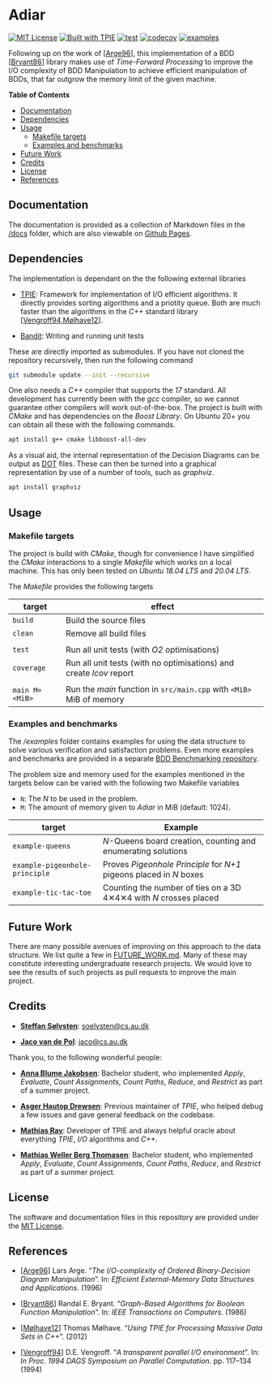 # Adiar
[![MIT License](https://img.shields.io/badge/license-MIT%20License-blue.svg)](LICENSE.md)
[![Built with TPIE](https://img.shields.io/badge/built%20with-TPIE-blue)](https://users-cs.au.dk/~rav/tpie/)
[![test](https://github.com/SSoelvsten/adiar/workflows/test/badge.svg?branch=master)](/actions?query=workflow%3Atest)
[![codecov](https://codecov.io/gh/SSoelvsten/adiar/branch/master/graph/badge.svg?token=106RCIR4DJ)](https://codecov.io/gh/SSoelvsten/adiar)
[![examples](https://github.com/SSoelvsten/adiar/workflows/examples/badge.svg?branch=master)](/actions?query=workflow%3Aexamples)

Following up on the work of [[Arge96](#references)], this implementation of a
BDD [[Bryant86](#references)] library makes use of _Time-Forward Processing_ to
improve the I/O complexity of BDD Manipulation to achieve efficient manipulation
of BDDs, that far outgrow the memory limit of the given machine.

**Table of Contents**

- [Documentation](#documentation)
- [Dependencies](#dependencies)
- [Usage](#usage)
    - [Makefile targets](#makefile-targets)
    - [Examples and benchmarks](#examples-and-benchmarks)
- [Future Work](#future-work)
- [Credits](#credits)
- [License](#license)
- [References](#references)


## Documentation
The documentation is provided as a collection of Markdown files in the
[/docs](https://github.com/SSoelvsten/adiar/tree/master/docs) folder, which are also
viewable on [Github Pages](https://ssoelvsten.github.io/adiar/).


## Dependencies
The implementation is dependant on the the following external libraries

- [TPIE](https://github.com/thomasmoelhave/tpie):
  Framework for implementation of I/O efficient algorithms. It directly provides
  sorting algorithms and a priotity queue. Both are much faster than the
  algorithms in the _C++_ standard library
  [[Vengroff94,Mølhave12](#references)].

- [Bandit](https://github.com/banditcpp/bandit):
  Writing and running unit tests

These are directly  imported as submodules. If you have not cloned the
repository recursively, then run the following command

```bash
git submodule update --init --recursive
```

One also needs a _C++_ compiler that supports the _17_ standard. All development
has currently been with the _gcc_ compiler, so we cannot guarantee other
compilers will work out-of-the-box. The project is built with _CMake_ and has
dependencies on the _Boost Library_. On Ubuntu 20+ you can obtain all these with
the following commands.

```bash
apt install g++ cmake libboost-all-dev
```

As a visual aid, the internal representation of the Decision Diagrams can be
output as [DOT](https://en.wikipedia.org/wiki/DOT_(graph_description_language))
files. These can then be turned into a graphical representation by use of a
number of tools, such as _graphviz_.

```bash
apt install graphviz
```


## Usage

### Makefile targets

The project is build with _CMake_, though for convenience I have simplified the
_CMake_ interactions to a single _Makefile_ which works on a local machine. This
has only been tested on _Ubuntu 18.04 LTS_ and _20.04 LTS_.

The _Makefile_ provides the following targets

| target          | effect                                                               |
|-----------------|----------------------------------------------------------------------|
| `build`         | Build the source files                                               |
| `clean`         | Remove all build files                                               |
|                 |                                                                      |
| `test`          | Run all unit tests (with _O2_ optimisations)                         |
| `coverage`      | Run all unit tests (with no optimisations) and create _lcov_ report  |
|                 |                                                                      |
| `main M=<MiB>`  | Run the _main_ function in `src/main.cpp` with `<MiB>` MiB of memory |

### Examples and benchmarks
The _/examples_ folder contains examples for using the data structure to solve
various verification and satisfaction problems. Even more examples and
benchmarks are provided in a separate
[BDD Benchmarking repository](https://github.com/SSoelvsten/bdd-benchmark).

The problem size and memory used for the examples mentioned in the targets below
can be varied with the following two Makefile variables

- `N`: The _N_ to be used in the problem.
- `M`: The amount of memory given to _Adiar_ in MiB (default: 1024).

| target                         | Example                                                             |
|--------------------------------|---------------------------------------------------------------------|
| `example-queens`               | _N_-Queens board creation, counting and enumerating solutions       |
| `example-pigeonhole-principle` | Proves _Pigeonhole Principle_ for _N+1_ pigeons placed in _N_ boxes |
| `example-tic-tac-toe`          | Counting the number of ties on a 3D 4✕4✕4 with _N_ crosses placed  |

## Future Work
There are many possible avenues of improving on this approach to the data
structure. We list quite a few in [FUTURE_WORK.md](/FUTURE_WORK.md). Many of
these may constitute interesting undergraduate research projects. We would love
to see the results of such projects as pull requests to improve the main
project.


## Credits

- **[Steffan Sølvsten](https://github.com/SSoelvsten)**:
  [soelvsten@cs.au.dk](mailto:soelvsten@cs.au.dk)

- **[Jaco van de Pol](https://github.com/jacopol)**:
  [jaco@cs.au.dk](mailto:jaco@cs.au.dk)

Thank you, to the following wonderful people:

- **[Anna Blume Jakobsen](https://github.com/bluekeladry)**: Bachelor student,
  who implemented _Apply_, _Evaluate_, _Count Assignments_, _Count Paths_,
  _Reduce_, and _Restrict_ as part of a summer project.

- **[Asger Hautop Drewsen](https://github.com/Tyilo)**: Previous maintainer of
  _TPIE_, who helped debug a few issues and gave general feedback on the
  codebase.

- **[Mathias Rav](https://github.com/Mortal)**:
  Developer of TPIE and always helpful oracle about everything _TPIE_,
  _I/O_ algorithms and _C++_.

- **[Mathias Weller Berg Thomasen](https://github.com/MathiasWeller42)**:
  Bachelor student, who implemented _Apply_, _Evaluate_, _Count Assignments_,
  _Count Paths_, _Reduce_, and _Restrict_ as part of a summer project.


## License
The software and documentation files in this repository are provided under the
[MIT License](/LICENSE.md).


## References

- [[Arge96](https://tidsskrift.dk/brics/article/view/20010/17643)]
  Lars Arge. “_The I/O-complexity of Ordered Binary-Decision Diagram
  Manipulation_”. In: _Efficient External-Memory Data Structures and
  Applications_. (1996)

- [[Bryant86](https://ieeexplore.ieee.org/stamp/stamp.jsp?tp=&arnumber=1676819)]
  Randal E. Bryant. “_Graph-Based Algorithms for Boolean Function Manipulation_”.
  In: _IEEE Transactions on Computers_. (1986)

- [[Mølhave12](https://dl.acm.org/doi/pdf/10.1145/2367574.2367579)]
  Thomas Mølhave. “_Using TPIE for Processing Massive Data Sets in C++_”. (2012)

- [[Vengroff94](https://citeseerx.ist.psu.edu/viewdoc/summary?doi=10.1.1.38.3030)]
  D.E. Vengroff. “_A transparent parallel I/O environment_”. In: _In Proc. 1994
  DAGS Symposium on Parallel Computation_. pp. 117–134 (1994)
